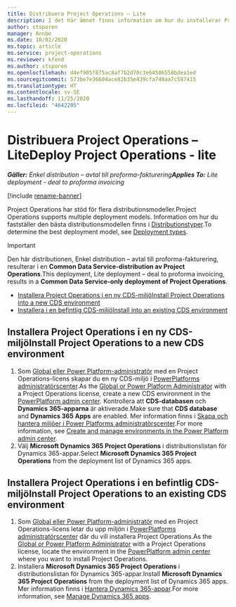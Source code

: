 ```yaml
---
title: Distribuera Project Operations – Lite
description: I det här ämnet finns information om hur du installerar Project Operations enkel distribution – avtal till proforma-fakturering.
author: stsporen
manager: Annbe
ms.date: 10/02/2020
ms.topic: article
ms.service: project-operations
ms.reviewer: kfend
ms.author: stsporen
ms.openlocfilehash: d4ef905f875ac8af7b2d70c3e64506558bdea1ed
ms.sourcegitcommit: 573be7e36604ace82b35e439cfa748aa7c587415
ms.translationtype: HT
ms.contentlocale: sv-SE
ms.lasthandoff: 11/25/2020
ms.locfileid: "4642205"
---
```

# <a name="deploy-project-operations---lite"></a><span data-ttu-id="8629b-103">Distribuera Project Operations – Lite</span><span class="sxs-lookup"><span data-stu-id="8629b-103">Deploy Project Operations - lite</span></span>

<span data-ttu-id="8629b-104">_**Gäller:** Enkel distribution – avtal till proforma-fakturering_</span><span class="sxs-lookup"><span data-stu-id="8629b-104">_**Applies To:** Lite deployment - deal to proforma invoicing_</span></span>

[!include [rename-banner](~/includes/cc-data-platform-banner.md)]

<span data-ttu-id="8629b-105">Project Operations har stöd för flera distributionsmodeller.</span><span class="sxs-lookup"><span data-stu-id="8629b-105">Project Operations supports multiple deployment models.</span></span> <span data-ttu-id="8629b-106">Information om hur du fastställer den bästa distributionsmodellen finns i [Distributionstyper](determine-deployment-type.md).</span><span class="sxs-lookup"><span data-stu-id="8629b-106">To determine the best deployment model, see [Deployment types](determine-deployment-type.md).</span></span>


> [!IMPORTANT]
> <span data-ttu-id="8629b-107">Den här distributionen, Enkel distribution – avtal till proforma-fakturering, resulterar i en **Common Data Service-distribution av Project Operations**.</span><span class="sxs-lookup"><span data-stu-id="8629b-107">This deployment, Lite deployment – deal to proforma invoicing, results in a **Common Data Service-only deployment of Project Operations**.</span></span>

- [<span data-ttu-id="8629b-108">Installera Project Operations i en ny CDS-miljö</span><span class="sxs-lookup"><span data-stu-id="8629b-108">Install Project Operations into a new CDS environment</span></span>](#new)
- [<span data-ttu-id="8629b-109">Installera i en befintlig CDS-miljö</span><span class="sxs-lookup"><span data-stu-id="8629b-109">Install into an existing CDS environment</span></span>](#existing)



## <a name="install-project-operations-to-a-new-cds-environment"></a><a name="new"></a><span data-ttu-id="8629b-110">Installera Project Operations i en ny CDS-miljö</span><span class="sxs-lookup"><span data-stu-id="8629b-110">Install Project Operations to a new CDS environment</span></span>

1. <span data-ttu-id="8629b-111">Som [Global eller Power Platform-administratör](https://docs.microsoft.com/power-platform/admin/global-service-administrators-can-administer-without-license) med en Project Operations-licens skapar du en ny CDS-miljö i [PowerPlatforms administratörscenter](https://admin.powerplatform.com).</span><span class="sxs-lookup"><span data-stu-id="8629b-111">As the [Global or Power Platform Administrator](https://docs.microsoft.com/power-platform/admin/global-service-administrators-can-administer-without-license) with a Project Operations license, create a new CDS environment in the [PowerPlatform admin center](https://admin.powerplatform.com).</span></span> <span data-ttu-id="8629b-112">Kontrollera att **CDS-databasen** och **Dynamics 365-apparna** är aktiverade.</span><span class="sxs-lookup"><span data-stu-id="8629b-112">Make sure that **CDS database** and **Dynamics 365 Apps** are enabled.</span></span> <span data-ttu-id="8629b-113">Mer information finns i [Skapa och hantera miljöer i Power Platforms administratörscenter](https://docs.microsoft.com/power-platform/admin/create-environment#create-an-environment-in-the-power-platform-admin-center).</span><span class="sxs-lookup"><span data-stu-id="8629b-113">For more information, see [Create and manage environments in the Power Platform admin center](https://docs.microsoft.com/power-platform/admin/create-environment#create-an-environment-in-the-power-platform-admin-center).</span></span>
2. <span data-ttu-id="8629b-114">Välj **Microsoft Dynamics 365 Project Operations** i distributionslistan för Dynamics 365-appar.</span><span class="sxs-lookup"><span data-stu-id="8629b-114">Select **Microsoft Dynamics 365 Project Operations** from the deployment list of Dynamics 365 apps.</span></span>


## <a name="install-project-operations-to-an-existing-cds-environment"></a><a name="existing"></a><span data-ttu-id="8629b-115">Installera Project Operations i en befintlig CDS-miljö</span><span class="sxs-lookup"><span data-stu-id="8629b-115">Install Project Operations to an existing CDS environment</span></span>

1. <span data-ttu-id="8629b-116">Som [Global eller Power Platform-administratör](https://docs.microsoft.com/power-platform/admin/global-service-administrators-can-administer-without-license) med en Project Operations-licens letar du upp miljön i [PowerPlatforms administratörscenter](https://admin.powerplatform.com) där du vill installera Project Operations.</span><span class="sxs-lookup"><span data-stu-id="8629b-116">As the [Global or Power Platform Administrator](https://docs.microsoft.com/power-platform/admin/global-service-administrators-can-administer-without-license) with a Project Operations license, locate the environment in the [PowerPlatform admin center](https://admin.powerplatform.com) where you want to install Project Operations.</span></span>
2. <span data-ttu-id="8629b-117">Installera **Microsoft Dynamics 365 Project Operations** i distributionslistan för Dynamics 365-appar.</span><span class="sxs-lookup"><span data-stu-id="8629b-117">Install **Microsoft Dynamics 365 Project Operations** from the deployment list of Dynamics 365 apps.</span></span> <span data-ttu-id="8629b-118">Mer information finns i [Hantera Dynamics 365-appar](https://docs.microsoft.com/power-platform/admin/manage-apps).</span><span class="sxs-lookup"><span data-stu-id="8629b-118">For more information, see [Manage Dynamics 365 apps](https://docs.microsoft.com/power-platform/admin/manage-apps).</span></span>


